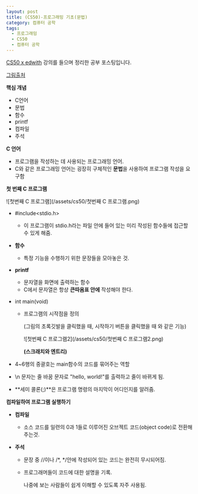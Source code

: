 ```yaml
---
layout: post
title: (CS50)-프로그래밍 기초(문법)
category: 컴퓨터 공학
tags:
  - 프로그래밍
  - CS50
  - 컴퓨터 공학
---
```




[CS50 x edwith](https://www.edwith.org/cs50/) 강의를 들으며 정리한 공부 포스팅입니다.

[그림출처](https://www.edwith.org/cs50/lecture/22819/)



**핵심 개념**

- C언어
- 문법
- 함수
- printf
- 컴파일
- 주석



**C 언어**

- 프로그램을 작성하는 데 사용되는 프로그래밍 언어.
- C와 같은 프로그래밍 언어는 굉장히 구체적인 **문법**을 사용하여 프로그램 작성을 요구함

**첫 번째 C 프로그램**

![첫번째 C 프로그램](/assets/cs50/첫번째 C 프로그램.png)

- #include<stdio.h>

  - 이 프로그램이 stdio.h라는 파일 안에 들어 있는 미리 작성된 함수들에 접근할수 있게 해줌.

- **함수**

  - 특정 기능을 수행하기 위한 문장들을 모아놓은 것.

- **printf**

  - 문자열을 화면에 출력하는 함수
  - C에서 문자열은 항상 **큰따옴표 안에** 작성해야 한다.

- int main(void)

  - 프로그램의 시작점을 정의

    (그림의 초록깃발을 클릭했을 때, 시작하기 버튼을 클릭했을 때 와 같은 기능)

    ![첫번째 C 프로그램2](/assets/cs50/첫번째 C 프로그램2.png)

    **(스크래치와 엔트리)**

- 4~6행의 중괄호는 main함수의 코드를 묶어주는 역할

- \n 문자는 줄 바꿈 문자로 "hello, world!"를 출력하고 줄이 바뀌게 됨.

- **세미 콜론(;)**은 프로그램 명령의 마지막이 어디인지를 알려줌.

**컴파일하여 프로그램 실행하기**

- **컴파일**

  - 소스 코드를 일련의 0과 1들로 이루어진 오브젝트 코드(object code)로 전환해주는것.

- **주석**

  - 문장 중 //이나 /*, */안에 작성되어 있는 코드는 완전히 무시되어짐.

  - 프로그래머들이 코드에 대한 설명을 기록. 

    나중에 보는 사람들이 쉽게 이해할 수 있도록 자주 사용됨.